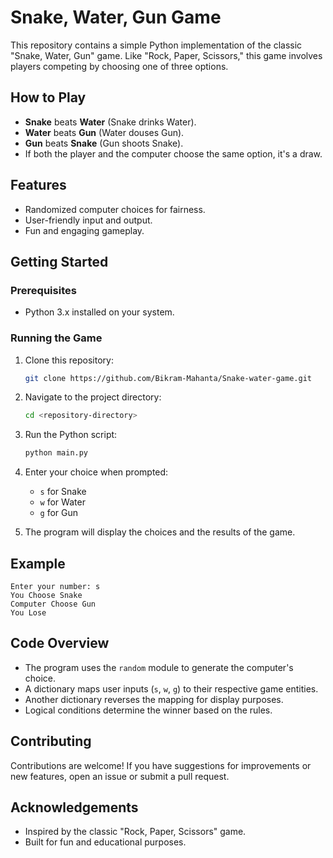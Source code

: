 # Snake, Water, Gun Game

This repository contains a simple Python implementation of the classic "Snake, Water, Gun" game. Like "Rock, Paper, Scissors," this game involves players competing by choosing one of three options.

## How to Play

- **Snake** beats **Water** (Snake drinks Water).
- **Water** beats **Gun** (Water douses Gun).
- **Gun** beats **Snake** (Gun shoots Snake).
- If both the player and the computer choose the same option, it's a draw.

## Features

- Randomized computer choices for fairness.
- User-friendly input and output.
- Fun and engaging gameplay.

## Getting Started

### Prerequisites

- Python 3.x installed on your system.

### Running the Game

1. Clone this repository:

   ```bash
   git clone https://github.com/Bikram-Mahanta/Snake-water-game.git
   ```

2. Navigate to the project directory:

   ```bash
   cd <repository-directory>
   ```

3. Run the Python script:

   ```bash
   python main.py
   ```

4. Enter your choice when prompted:

   - `s` for Snake
   - `w` for Water
   - `g` for Gun

5. The program will display the choices and the results of the game.

## Example

```plaintext
Enter your number: s
You Choose Snake
Computer Choose Gun
You Lose
```

## Code Overview

- The program uses the `random` module to generate the computer's choice.
- A dictionary maps user inputs (`s`, `w`, `g`) to their respective game entities.
- Another dictionary reverses the mapping for display purposes.
- Logical conditions determine the winner based on the rules.

## Contributing

Contributions are welcome! If you have suggestions for improvements or new features, open an issue or submit a pull request.


## Acknowledgements

- Inspired by the classic "Rock, Paper, Scissors" game.
- Built for fun and educational purposes.

